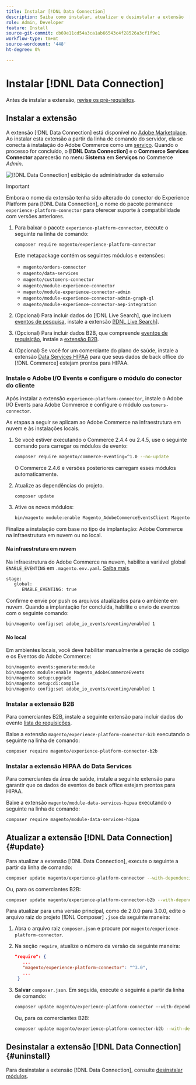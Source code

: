 ```yaml
---
title: Instalar [!DNL Data Connection]
description: Saiba como instalar, atualizar e desinstalar a extensão  [!DNL Data Connection]  do Adobe Commerce.
role: Admin, Developer
feature: Install
source-git-commit: cb69e11cd54a3ca1ab66543c4f28526a3cf1f9e1
workflow-type: tm+mt
source-wordcount: '448'
ht-degree: 0%

---
```


# Instalar [!DNL Data Connection]

Antes de instalar a extensão, [revise os pré-requisitos](overview.md#prereqs).

## Instalar a extensão

A extensão [!DNL Data Connection] está disponível no [Adobe Marketplace](https://commercemarketplace.adobe.com/magento-experience-platform-connector.html). Ao instalar esta extensão a partir da linha de comando do servidor, ela se conecta à instalação do Adobe Commerce como um [serviço](../landing/saas.md). Quando o processo for concluído, o **[!DNL Data Connection]** e o **Commerce Services Connector** aparecerão no menu **Sistema** em **Serviços** no Commerce _Admin_.

![[!DNL Data Connection] exibição de administrador da extensão](assets/epc-adminui.png)

>[!IMPORTANT]
>
>Embora o nome da extensão tenha sido alterado do conector do Experience Platform para [!DNL Data Connection], o nome do pacote permanece `experience-platform-connector` para oferecer suporte à compatibilidade com versões anteriores.

1. Para baixar o pacote `experience-platform-connector`, execute o seguinte na linha de comando:

   ```bash
   composer require magento/experience-platform-connector
   ```

   Este metapackage contém os seguintes módulos e extensões:

   - `magento/orders-connector`
   - `magento/data-services`
   - `magento/customers-connector`
   - `magento/module-experience-connector`
   - `magento/module-experience-connector-admin`
   - `magento/module-experience-connector-admin-graph-ql`
   - `magento/module-experience-connector-aep-integration`

1. (Opcional) Para incluir dados do [!DNL Live Search], que incluem [eventos de pesquisa](events.md#search-events), instale a extensão [[!DNL Live Search]](../live-search/install.md).

1. (Opcional) Para incluir dados B2B, que compreende [eventos de requisição](events.md#b2b-events), instale a [extensão B2B](#install-the-b2b-extension).

1. (Opcional) Se você for um comerciante do plano de saúde, instale a extensão [Data Services HIPAA](#install-the-data-services-hipaa-extension) para que seus dados de back office do [!DNL Commerce] estejam prontos para HIPAA.

### Instale o Adobe I/O Events e configure o módulo do conector do cliente

Após instalar a extensão `experience-platform-connector`, instale o Adobe I/O Events para Adobe Commerce e configure o módulo `customers-connector`.

As etapas a seguir se aplicam ao Adobe Commerce na infraestrutura em nuvem e às instalações locais.

1. Se você estiver executando o Commerce 2.4.4 ou 2.4.5, use o seguinte comando para carregar os módulos de evento:

   ```bash
   composer require magento/commerce-eventing=^1.0 --no-update
   ```

   O Commerce 2.4.6 e versões posteriores carregam esses módulos automaticamente.

1. Atualize as dependências do projeto.

   ```bash
   composer update
   ```

1. Ative os novos módulos:

   ```bash
   bin/magento module:enable Magento_AdobeCommerceEventsClient Magento_AdobeCommerceEventsGenerator Magento_AdobeIoEventsClient Magento_AdobeCommerceOutOfProcessExtensibility
   ```

Finalize a instalação com base no tipo de implantação: Adobe Commerce na infraestrutura em nuvem ou no local.

#### Na infraestrutura em nuvem

Na infraestrutura do Adobe Commerce na nuvem, habilite a variável global `ENABLE_EVENTING` em `.magento.env.yaml`. [Saiba mais](https://experienceleague.adobe.com/docs/commerce-cloud-service/user-guide/configure/env/stage/variables-global.html#enable_eventing).

```bash
stage:
   global:
      ENABLE_EVENTING: true
```

Confirme e envie por push os arquivos atualizados para o ambiente em nuvem. Quando a implantação for concluída, habilite o envio de eventos com o seguinte comando:

```bash
bin/magento config:set adobe_io_events/eventing/enabled 1
```

#### No local

Em ambientes locais, você deve habilitar manualmente a geração de código e os Eventos do Adobe Commerce:

```bash
bin/magento events:generate:module
bin/magento module:enable Magento_AdobeCommerceEvents
bin/magento setup:upgrade
bin/magento setup:di:compile
bin/magento config:set adobe_io_events/eventing/enabled 1
```

### Instalar a extensão B2B

Para comerciantes B2B, instale a seguinte extensão para incluir dados do evento [lista de requisições](events.md#b2b-events).

Baixe a extensão `magento/experience-platform-connector-b2b` executando o seguinte na linha de comando:

```bash
composer require magento/experience-platform-connector-b2b
```

### Instalar a extensão HIPAA do Data Services

Para comerciantes da área de saúde, instale a seguinte extensão para garantir que os dados de eventos de back office estejam prontos para HIPAA.

Baixe a extensão `magento/module-data-services-hipaa` executando o seguinte na linha de comando:

```bash
composer require magento/module-data-services-hipaa
```

## Atualizar a extensão [!DNL Data Connection] {#update}

Para atualizar a extensão [!DNL Data Connection], execute o seguinte a partir da linha de comando:

```bash
composer update magento/experience-platform-connector --with-dependencies
```

Ou, para os comerciantes B2B:

```bash
composer update magento/experience-platform-connector-b2b --with-dependencies
```

Para atualizar para uma versão principal, como de 2.0.0 para 3.0.0, edite o arquivo raiz do projeto [!DNL Composer] `.json` da seguinte maneira:

1. Abra o arquivo raiz `composer.json` e procure por `magento/experience-platform-connector`.

1. Na seção `require`, atualize o número da versão da seguinte maneira:

   ```json
   "require": {
      ...
      "magento/experience-platform-connector": "^3.0",
      ...
    }
   ```

1. **Salvar** `composer.json`. Em seguida, execute o seguinte a partir da linha de comando:

   ```bash
   composer update magento/experience-platform-connector –-with-dependencies
   ```

   Ou, para os comerciantes B2B:

   ```bash
   composer update magento/experience-platform-connector-b2b --with-dependencies
   ```

## Desinstalar a extensão [!DNL Data Connection] {#uninstall}

Para desinstalar a extensão [!DNL Data Connection], consulte [desinstalar módulos](https://experienceleague.adobe.com/docs/commerce-operations/installation-guide/tutorials/uninstall-modules.html).
